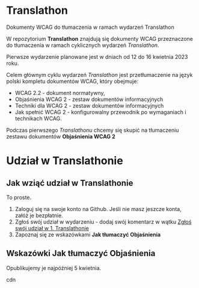 # Translathon
Dokumenty WCAG do tłumaczenia w ramach wydarzeń Translathon

W repozytorium **Translathon** znajdują się dokumenty WCAG przeznaczone do tłumaczenia w ramach cyklicznych wydarzeń _Translathon_. 

Pierwsze wydarzenie planowane jest w dniach od 12 do 16 kwietnia 2023 roku. 

Celem głównym cyklu wydarzeń _Translathon_ jest przetłumaczenie na język polski kompletu dokumentów WCAG, który obejmuje:

- WCAG 2.2 - dokument normatywny,
- Objaśnienia WCAG 2 - zestaw dokumentów informacyjnych
- Techniki dla WCAG 2 - zestaw dokumentów informacyjnych
- Jak spełnić WCAG 2 - konfigurowalny przewodnik po wymaganiach i technikach WCAG.

Podczas pierwszego _Translathonu_ chcemy się skupić na tłumaczeniu zestawu dokumentów **Objaśnienia WCAG 2**

# Udział w Translathonie 

## Jak wziąć udział w Translathonie

To proste. 

1. Zaloguj się na swoje konto na Github. Jeśli nie masz jeszcze konta, załóż je bezpłatnie.
1. Zgłoś swój udział w wydarzeniu - dodaj swój komentarz w wątku [Zgłoś swój udział w 1. Translathonie](#1)
1. Zapoznaj się ze wskazówkami **Jak tłumaczyć Objaśnienia**


## Wskazówki Jak tłumaczyć Objaśnienia

Opublikujemy je najpóźniej 5 kwietnia.

cdn 
